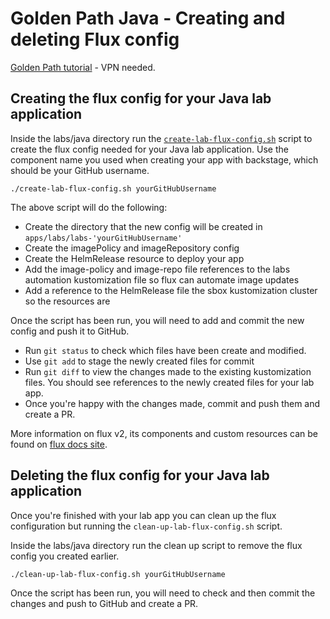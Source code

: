 # Golden Path Java - Creating and deleting Flux config
[Golden Path tutorial](https://backstage.platform.hmcts.net/catalog/default/component/golden-path-java) - VPN needed.

## Creating the flux config for your Java lab application 

Inside the labs/java directory run the [`create-lab-flux-config.sh`](./create-lab-flux-config.sh) script to create the flux config needed for your Java lab application. Use the component name you used when creating your app with backstage, which should be your GitHub username.

```shell
./create-lab-flux-config.sh yourGitHubUsername
```

The above script will do the following:
- Create the directory that the new config will be created in `apps/labs/labs-'yourGitHubUsername'`
- Create the imagePolicy and imageRepository config
- Create the HelmRelease resource to deploy your app 
- Add the image-policy and image-repo file references to the labs automation kustomization file so flux can automate image updates
- Add a reference to the HelmRelease file the sbox kustomization cluster so the resources are 

Once the script has been run, you will need to add and commit the new config and push it to GitHub. 
- Run `git status` to check which files have been create and modified.
- Use `git add` to stage the newly created files for commit
- Run `git diff` to view the changes made to the existing kustomization files. You should see references to the newly created files for your lab app.
- Once you're happy with the changes made, commit and push them and create a PR.

More information on flux v2, its components and custom resources can be found on [flux docs site](https://fluxcd.io/docs/concepts/).

## Deleting the flux config for your Java lab application

Once you're finished with your lab app you can clean up the flux configuration but running the `clean-up-lab-flux-config.sh` script. 

Inside the labs/java directory run the clean up script to remove the flux config you created earlier.

```shell
./clean-up-lab-flux-config.sh yourGitHubUsername
```

Once the script has been run, you will need to check and then commit the changes and push to GitHub and create a PR. 
